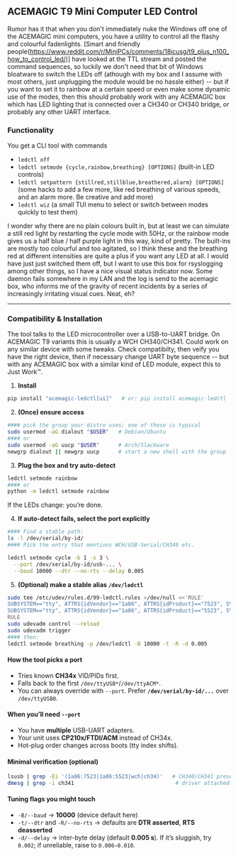 ## ACEMAGIC T9 Mini Computer LED Control

Rumor has it that when you don't immediately nuke the Windows off one of the ACEMAGIC mini computers, you have a utility to control all the flashy and colourful fadenlights. [Smart and friendly people(https://www.reddit.com/r/MiniPCs/comments/18icusg/t9_plus_n100_how_to_control_led/)] have looked at the TTL stream and posted the command sequences, so luckily we don't need that bit of Windows bloatware to switch the LEDs off (athough with my box and I assume with most others, just unplugging the module would be no hassle either) -- but if you want to set it to rainbow at a certain speed or even make some dynamic use of the modes, then this should probably work with any ACEMAGIC box which has LED lighting that is connected over a CH340 or CH340 bridge, or probably any other UART interface.

### Functionality

You get a CLI tool with commands 
- `ledctl off`
- `ledctl setmode {cycle,rainbow,breathing} [OPTIONS]` (built-in LED controls)
- `ledctl setpattern {stillred,stillblue,breathered,alarm} [OPTIONS]` (some hacks to add a few more, like red breathing of various speeds, and an alarm more. Be creative and add more)
- `ledctl wiz` (a small TUI menu to select or switch between modes quickly to test them)

I wonder why there are no plain colours built in, but at least we can simulate a still red light by restarting the cycle mode with 50Hz, or the rainbow mode gives us a half blue / half purple light in this way, kind of pretty. The built-ins are mostly too colourful and too agitated, so I think these and the breathing red at different intensities are quite a plus if you want any LED at all. I would have just just switched them off, but I want to use this box for rsyslogging among other things, so I have a nice visual status indicator now. Some daemon fails somewhere in my LAN and the log is send to the acemagic box, who informs me of the gravity of recent incidents by a series of increasingly irritating visual cues. Neat, eh?

---
### Compatibility & Installation

The tool talks to the LED microcontroller over a USB-to-UART bridge. On ACEMAGIC T9 variants this is usually a WCH CH340/CH341. Could work on any similar device with some tweaks. Check compatibilty, then veify you have the right device, then if necessary change UART byte sequence -- but with any ACEMAGIC box with a similar kind of LED module, expect this to Just Work™.

1) **Install**
```bash
pip install "acemagic-ledctl[ui]"   # or: pip install acemagic-ledctl
```

2) **(Once) ensure access**
```bash
#### pick the group your distro uses; one of these is typical
sudo usermod -aG dialout "$USER"   # Debian/Ubuntu
#### or
sudo usermod -aG uucp "$USER"      # Arch/Slackware
newgrp dialout || newgrp uucp      # start a new shell with the group
```

3) **Plug the box and try auto-detect**
```bash
ledctl setmode rainbow
#### or
python -m ledctl setmode rainbow
```
If the LEDs change: you’re done.

4) **If auto-detect fails, select the port explicitly**
```bash
#### Find a stable path:
ls -l /dev/serial/by-id/
#### Pick the entry that mentions WCH/USB-Serial/CH340 etc.

ledctl setmode cycle -b 1 -s 3 \
  --port /dev/serial/by-id/usb-... \
  --baud 10000 --dtr --no-rts --delay 0.005
```

5) **(Optional) make a stable alias `/dev/ledctl`**
```bash
sudo tee /etc/udev/rules.d/99-ledctl.rules >/dev/null <<'RULE'
SUBSYSTEM=="tty", ATTRS{idVendor}=="1a86", ATTRS{idProduct}=="7523", SYMLINK+="ledctl", GROUP="dialout", MODE="0660"
SUBSYSTEM=="tty", ATTRS{idVendor}=="1a86", ATTRS{idProduct}=="5523", SYMLINK+="ledctl", GROUP="dialout", MODE="0660"
RULE
sudo udevadm control --reload
sudo udevadm trigger
#### then:
ledctl setmode breathing -p /dev/ledctl -B 10000 -t -R -d 0.005
```

#### How the tool picks a port
- Tries known **CH34x** VID/PIDs first.
- Falls back to the first `/dev/ttyUSB*`/`/dev/ttyACM*`.
- You can always override with `--port`. Prefer **`/dev/serial/by-id/...`** over `/dev/ttyUSB0`.

#### When you’ll need `--port`
- You have **multiple** USB-UART adapters.
- Your unit uses **CP210x/FTDI/ACM** instead of CH34x.
- Hot-plug order changes across boots (tty index shifts).

#### Minimal verification (optional)
```bash
lsusb | grep -Ei '(1a86:7523|1a86:5523|wch|ch34)'   # CH340/CH341 present?
dmesg | grep -i ch341                                # driver attached? (ttyUSBn)
```

#### Tuning flags you might touch
- `-B/--baud` → **10000** (device default here)
- `-t/--dtr` and `-R/--no-rts` → defaults are **DTR asserted**, **RTS deasserted**
- `-d/--delay` → inter-byte delay (default **0.005 s**). If it’s sluggish, try `0.002`; if unreliable, raise to `0.006–0.010`.


